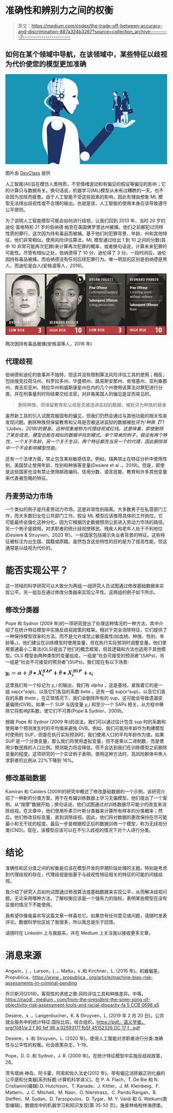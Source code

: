 # 准确性和辨别力之间的权衡

> 原文：<https://medium.com/codex/the-trade-off-between-accuracy-and-discrimination-887a324b3267?source=collection_archive---------7----------------------->

## 如何在某个领域中导航，在该领域中，某些特征以歧视为代价使您的模型更加准确

![](img/6c48d4e41f62edc7a08b7e86ec6f1ca1.png)

图片由 [DevClass](https://devclass.com/2021/05/20/kotlindl-0-2-deep-learning-framework-for-jvm-progresses/) 提供

人工智能(AI)旨在模仿人类特质，不受情绪波动和有偏见的假设等偏见的影响；它的计算只与数据有关。换句话说，机器学习(ML)模型从未有过糟糕的一天，也不会因为加班而疲惫。由于人工智能不受这些因素的影响，因此有理由想象 ML 模型无法得出歧视性或不合理的输出。也就是说，人工智能的使用本身应该导致遵守公平原则。

为了说明人工智能模型可能会如何进行歧视，让我们回到 2013 年，当时 20 岁的迪伦·富格特和 21 岁的伯纳德·帕克在美国佛罗里达州被捕。他们之前都犯过同样性质的罪行，这次因为持有毒品而被捕。基于他们的犯罪背景、年龄、州和其他特征，他们非常相似。使用风险评估算法，ML 模型通过给出 1 到 10 之间的分数(其中 10 非常可能再次犯罪)来计算再次犯罪的概率，或者换句话说，计算未来犯罪的可能性。尽管有相似之处，伯纳德得了 10 分，迪伦得了 3 分。一段时间后，迪伦因持有毒品被捕，而伯纳德没有任何后续犯罪行为。唯一明显的区别是伯纳德是黑人，而迪伦是白人(安格温等人，2016)。

![](img/6a12f3133ef0f2b9ec33b9083e8d29e9.png)

两次因持有毒品被捕(安格温等人，2016 年)

## 代理歧视

伯纳德和迪伦的故事并不独特，但这并没有限制算法风险评估工具的使用；相反，包括俄克拉荷马州、科罗拉多州、华盛顿州、路易斯安那州、肯塔基州、亚利桑那州、弗吉尼亚州、特拉华州和威斯康星州在内的几个州使用该算法对罪犯进行分类，并在刑事量刑时将结果交给法官。对非裔美国人的偏见是显而易见的。

> 删除种族，但保留教育和父母是否被送进监狱的数据，被批评为种族的替身

虽然新工具的引入试图克服固有的偏见，但我们仍然会通过与其他功能的相关性来发现问题。删除种族但保留教育和父母是否被送进监狱的数据被批评为'*种族【T1 '(Jobes，2018)的替身。这种现象被称为代理歧视或红线。这意味着，即使删除了某些信息，模型也能在相似的数据中找到模式。举个简单的例子，假设有两个特性，一个关于年龄，另一个关于生日。两个特征都充当另一个的代理，因此删除其中一个不会影响模型性能。*

还有一个法律方面，禁止包含某些敏感信息。例如，瑞典禁止在特征分析中使用性别，美国禁止使用年龄、性别和种族等变量(Desiere et al .，2019)。但是，即使是这些国家也没有禁止使用邮政编码、信用分数、语言技能、教育和许多其他变量来代表被忽略的特征。

## 丹麦劳动力市场

一个类似的例子是丹麦劳动力市场，这是非常性别隔离。大多数男子在私营部门工作，而大多数妇女在公共部门工作。假设 ML 模型应该推荐具体的工作岗位，它可能最终会强化这种分化，因为它根据历史数据预测公民进入劳动力市场的路径。另一个例子是貌相，对求职者的统计歧视使移民、残疾人和老年人处于不利地位(Desiere & Struyven，2020 年)。一些国家包括揭示失业者背景的特征。这些特征被标注为出生国、国籍或原籍。虽然包含这些特性的目的是为了提高性能，但这通常是以歧视为代价的。

# 能否实现公平？

这一领域的科学研究可以大致分为两组:一组研究人员试图通过修改基础数据来实现公平。另一组旨在通过修改分类器来实现公平性。这两组的例子如下所示。

## 修改分类器

Pope 和 Sydnor (2009 年)的一项研究提出了处理这种情况的一种方法，其中介绍了在统计特征模型中实施反歧视政策的框架。相对于完全消除特征，它们提供了一种保持模型效率的方法。而不是允许或禁止敏感属性(如血统、种族、性别、年龄等。)，他们建议在训练模型时使用变量，但在执行实际预测时调整变量。他们使用普通最小二乘法(OLS)提出了他们的概念框架，但其逻辑和方法也适用于其他模型。OLS 模型由两种类型的变量组成，一组是“社会可接受的预测者”(SAPs)，另一组是“社会不可接受的预测者”(SUPs)。我们现在有以下场景:

![](img/25afc344167d3353a46ea47827440f8c.png)

这里我们有一个标记为 *y_i* 的输出，我们有 *alpha* ，这是基线，紧挨着它的是一组 sap(*x^sap*)，以及它们各自的系数 *beta* ，还有一组 sup(*x^sup*)，以及它们各自的系数 *theta* 。在正常情况下，我们会删除所有的 sup，这可能会导致遗漏变量偏倚(OVB)。如果一个 SUP 与因变量 *y_i* 和至少一个 SAPs 相关，从方程中移除它将影响*β*系数，使它们不可靠(Pope & Sydnor，2009)。

根据 Pope 和 Sydnor (2009 年)的说法，我们可以通过估计包含 sup 时的系数和使用单个预测发生时的平均值来避免 OVB。例如，我们可能将年龄作为构建模型时使用的 SUP，但是在执行实际预测时，我们使用人口的平均年龄作为值。如果 SUP 是一个分类变量，那么我们将使用虚拟变量，但不是乘以二进制数，而是使用少数民族的人口比例。预测能力将会降低，但不会达到我们在训练模型之前删除变量的程度。这项研究的一个实证例子表明，使用这种方法时，高风险群体中黑人求职者的比例从 22%下降到 16%。

## 修改基础数据

Kamiran 和 Calders (2009)的研究中概述了修改基础数据的一个示例，该研究介绍了一种新的分类方案，用于在有偏训练数据上学习无偏模型。他们提出了一个案例，从“按摩”数据开始；换句话说，他们试图通过对训练数据尽可能少的改变来消除歧视。在文章中，他们使用朴素贝叶斯分类器来计算所有样本的分类概率；然后，他们修改目标变量，直到消除歧视。因此，他们将对数据的更改保持在尽可能最小和无干扰的程度。最后一步是根据校正后的数据训练一个模型，称为无歧视分类(CND)。现在，该模型应该可以在不引入歧视的情况下对个人进行分类。

# 结论

准确性和区分度之间的权衡是应该在模型开发的早期阶段处理的主题。特别是考虑到代理歧视的存在，代理歧视是指基于与歧视性特征相关的特征的可能的间接歧视。

我介绍了研究人员如何试图通过修改算法或基础数据来实现公平，从而解决歧视问题。无论采用哪种方法，了解权衡应该是一个强有力的指标，表明某些模型在没有监督的情况下不能使用。

我希望你像我喜欢写这篇文章一样喜欢它。如果您有任何意见或问题，请随时发表评论。数据科学社区给了我很多，所以我总是乐于回馈。

请随时在 Linkedin 上与我联系，并在 Medium 上关注我以接收更多文章。

# **消息来源**

Angwin，j .，Larson，j .，Mattu，s .和 Kirchner，L. (2016 年)。机器偏差。Propublica。[https://www . propublica . org/article/machine-bias-risk-assessments-in-criminal-pending](https://www.propublica.org/article/machine-bias-risk-assessments-in-criminal-sentencing)

乔贝斯河(2018)。客观性的诱惑之歌:风险评估工具和种族差异。中等。[https://nacdl . medium . com/from-the-president-the-siren-song-of-objectivity-risk-assessment-tools-and racial-disparity-fa 5 CCB 0698 a5](https://nacdl.medium.com/from-the-president-the-siren-song-of-objectivity-risk-assessment-tools-and-racial-disparity-fa5ccb0698a5)

Desiere，s .，Langenbucher，K. & Struyven，L. (2019 年 2 月 20 日)。公共就业服务中的统计特征:国际比较。经合组织。[https://pdf。语义学者。org/1081/e 2 f 90 fef 96 a 02593171 fb5f 45152326 DC 17 f . pdf](https://www.semanticscholar.org/paper/Statistical-profiling-in-public-employment-services-Desiere-Langenbucher/5d513d82f7a6e32ef5163718afbaac2758cc06bb?p2df)

Desiere，s .和 Struyven，L. (2020 年)。使用人工智能对求职者进行分类:准确性与公平性的权衡。社会政策杂志，1–19。

Pope，D. G .和 Sydnor，J. R. (2009 年)。在统计特征模型中实施反歧视政策，28。

茨韦塔纳·神岛、阿卡霍、阿索和佐久法史(2012 年)。带有偏见消除器正则化器的公平感知分类器[系列标题:计算机科学讲义]。在 P. A. Flach，T. De Bie 和 N. Cristianini(编辑).D. Hutchison、T. Kanade、J. Kittler、J. M. Kleinberg、F. Mattern、J. C. Mitchell、M. Naor、O. Nierstrasz、C. Pandu Rangan、B. Steffen、M. Sudan、D. Terzopoulos、D. Tygar、M. Y. Vardi 和 G. Weikum(类型编辑)，数据库中的机器学习和知识发现(第 35-50 页)。施普林格柏林海德堡。